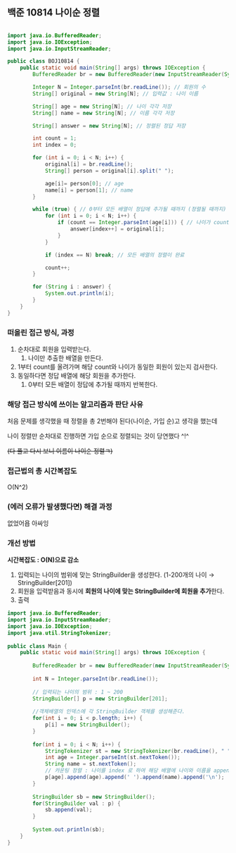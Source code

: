 ## 백준 10814 **나이순 정렬**

```java

import java.io.BufferedReader;
import java.io.IOException;
import java.io.InputStreamReader;

public class BOJ10814 {
    public static void main(String[] args) throws IOException {
        BufferedReader br = new BufferedReader(new InputStreamReader(System.in));

        Integer N = Integer.parseInt(br.readLine()); // 회원의 수
        String[] original = new String[N]; // 입력값 : 나이 이름

        String[] age = new String[N]; // 나이 각각 저장
        String[] name = new String[N]; // 이름 각각 저장

        String[] answer = new String[N]; // 정렬된 정답 저장

        int count = 1;
        int index = 0;

        for (int i = 0; i < N; i++) {
            original[i] = br.readLine();
            String[] person = original[i].split(" ");

            age[i]= person[0]; // age
            name[i] = person[1]; // name
        }

        while (true) { // 0부터 모든 배열이 정답에 추가될 때까지 (정렬될 때까지)
            for (int i = 0; i < N; i++) {
                if (count == Integer.parseInt(age[i])) { // 나이가 count와 동일하다면 저장
                    answer[index++] = original[i];
                }
            }

            if (index == N) break; // 모든 배열의 정렬이 완료

            count++;
        }

        for (String i : answer) {
            System.out.println(i);
        }
    }
}
```

### 떠올린 접근 방식, 과정

1. 순차대로 회원을 입력받는다.
    1. 나이만 추출한 배열을 만든다.
2. 1부터 count를 올려가며 해당 count와 나이가 동일한 회원이 있는지 검사한다.
3. 동일하다면 정답 배열에 해당 회원을 추가한다.
    1. 0부터 모든 배열이 정답에 추가될 때까지 반복한다.

### 해당 접근 방식에 쓰이는 알고리즘과 판단 사유

처음 문제를 생각했을 때 정렬을 총 2번해야 된다(나이순, 가입 순)고 생각을 했는데 

나이 정렬만 순차대로 진행하면 가입 순으로 정렬되는 것이 당연했다 ^!^

~~(다 풀고 다시 보니 이름이 나이순 정렬ㅋ)~~

### 접근법의 총 시간복잡도

O(N^2)

### (에러 오류가 발생했다면) 해결 과정

없었어욥 아싸잉

### 개선 방법

**시간복잡도 : O(N)으로 감소**

1. 입력되는 나이의 범위에 맞는 StringBuilder을 생성한다. (1-200개의 나이 → StringBuilder[201])
2. 회원을 입력받음과 동시에 **회원의 나이에 맞는 StringBuilder에 회원을 추가**한다.
3. 출력

```java
import java.io.BufferedReader;
import java.io.InputStreamReader;
import java.io.IOException;
import java.util.StringTokenizer;
 
public class Main {
	public static void main(String[] args) throws IOException {
		
		BufferedReader br = new BufferedReader(new InputStreamReader(System.in));
        
		int N = Integer.parseInt(br.readLine());
 
		// 입력되는 나이의 범위 : 1 ~ 200
		StringBuilder[] p = new StringBuilder[201];
		
		//객체배열의 인덱스에 각 StringBuilder 객체를 생성해준다.
		for(int i = 0; i < p.length; i++) {
			p[i] = new StringBuilder();
		}
		
		for(int i = 0; i < N; i++) {
			StringTokenizer st = new StringTokenizer(br.readLine(), " ");
			int age = Integer.parseInt(st.nextToken());
			String name = st.nextToken();
			// 카운팅 정렬 : 나이를 index 로 하여 해당 배열에 나이와 이름을 append() 한다
			p[age].append(age).append(' ').append(name).append('\n');
		}
		
		StringBuilder sb = new StringBuilder();
		for(StringBuilder val : p) {
			sb.append(val);
		}
        
		System.out.println(sb);
	}
}
```